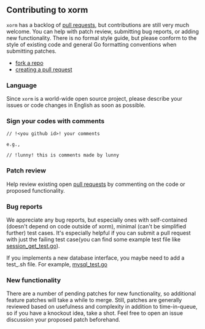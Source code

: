 ## Contributing to xorm

`xorm` has a backlog of [pull requests](https://help.github.com/articles/using-pull-requests), but contributions are still very
much welcome. You can help with patch review, submitting bug reports,
or adding new functionality. There is no formal style guide, but
please conform to the style of existing code and general Go formatting
conventions when submitting patches.

* [fork a repo](https://help.github.com/articles/fork-a-repo)
* [creating a pull request ](https://help.github.com/articles/creating-a-pull-request)

### Language

Since `xorm` is a world-wide open source project, please describe your issues or code changes in English as soon as possible.

### Sign your codes with comments
```
// !<you github id>! your comments

e.g.,

// !lunny! this is comments made by lunny
```

### Patch review

Help review existing open [pull requests](https://help.github.com/articles/using-pull-requests) by commenting on the code or
proposed functionality.

### Bug reports

We appreciate any bug reports, but especially ones with self-contained
(doesn't depend on code outside of xorm), minimal (can't be simplified
further) test cases. It's especially helpful if you can submit a pull
request with just the failing test case(you can find some example test file like [session_get_test.go](https://zhuochengs/goxorm/xorm/blob/master/session_get_test.go)).

If you implements a new database interface, you maybe need to add a test_<databasename>.sh file.
For example, [mysql_test.go](https://zhuochengs/goxorm/xorm/blob/master/test_mysql.sh)

### New functionality

There are a number of pending patches for new functionality, so
additional feature patches will take a while to merge. Still, patches
are generally reviewed based on usefulness and complexity in addition
to time-in-queue, so if you have a knockout idea, take a shot. Feel
free to open an issue discussion your proposed patch beforehand.
